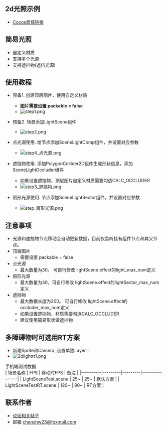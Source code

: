 ## 2d光照示例

- [Cocos商城链接](https://store.cocos.com/dashboard/detail/8073?distributorid=1617880&share_source=dashboard)

## 简易光照
- 自定义材质
- 支持多个光源
- 支持遮挡物(遮挡光源)

## 使用教程
- 预备1. 创建顶层图片，使用自定义材质
    - **图片需要设置 packable = false**
    - ![step1.png](https://download.cocos.com/CocosStore/resource/555d0c52ba3d4ea89355ff1d3e19af44/555d0c52ba3d4ea89355ff1d3e19af44.png)
- 预备2. 场景添加LightScene组件
    - ![step2.png](https://download.cocos.com/CocosStore/resource/d7b5ab43ec1c46e0883659e5b9ae81c4/d7b5ab43ec1c46e0883659e5b9ae81c4.png)

- 点光源使用. 给节点添加SceneLightComp组件，并设置对应参数
    - ![step4_点光源.png](https://download.cocos.com/CocosStore/resource/62f34b69395b482190fe5c8ac66315c0/62f34b69395b482190fe5c8ac66315c0.png)
- 遮挡物使用. 添加PolygonCollider2D组件生成形状信息，添加SceneLightOccluder组件
    - 如果设置遮挡物，顶层图片自定义材质需要勾选CALC_OCCLUDER
    - ![step3_遮挡物.png](https://download.cocos.com/CocosStore/resource/05e6cb1871584bc98e65039783c837b8/05e6cb1871584bc98e65039783c837b8.png)

- 扇形光源使用. 节点添加SceneLightSector组件，并设置对应参数
    - ![step_扇形光源.png](https://download.cocos.com/CocosStore/resource/f9a6cdc9fd7f45d0ac8e9dd4f81cb385/f9a6cdc9fd7f45d0ac8e9dd4f81cb385.png)

## 注意事项
- 光源和遮挡物节点移动会自动更新数据，目前仅监听挂有组件节点和其父节点。
- 顶层图片
    - 需要设置 packable = false
- 点光源
    - 最大数量为30。 可自行修改 lightScene.effect的light_max_num定义
- 扇形光源
    - 最大数量为30。可自行修改 lightScene.effect的lightSector_max_num定义
- 遮挡物
    - 最大数据长度为200。 可自行修改 lightScene.effect的occluder_max_num定义
    - 如果设置遮挡物，材质需要勾选CALC_OCCLUDER
    - 建议使用简易形状做遮挡物

## 多障碍物时可选用RT方案
- 新建Sprite和Camera, 设置单独Layer！
- ![2dlightrt1.png](https://download.cocos.com/CocosStore/resource/36d66f106f6043d2b763e969490b919a/36d66f106f6043d2b763e969490b919a.png)

手机端测试数据  
| 场景名称 | FPS | 移动时FPS | 备注           |
|----------|---------|---------|----------------|
| LightSceneTest.scene    | 25~      | 25~      | 默认方案   |
| LightSceneTestRT.scene    | 120~       | 80~      | RT方案 |

## 联系作者
- [论坛相关帖子](https://forum.cocos.org/t/topic/170254/4)
- 邮箱 chenshw23@foxmail.com

